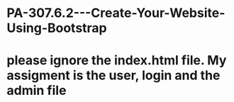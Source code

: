 # PA-307.6.2---Create-Your-Website-Using-Bootstrap

# please ignore the index.html file. My assigment is the user, login and the admin file
